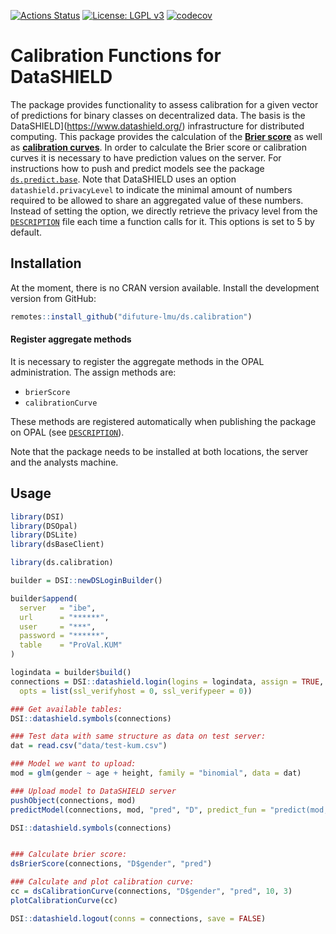 
<!-- README.md is generated from README.Rmd. Please edit that file -->

[![Actions
Status](https://github.com/difuture-lmu/ds.calibration/workflows/R-CMD-check/badge.svg)](https://github.com/difuture-lmu/ds.calibration/actions)
[![License: LGPL
v3](https://img.shields.io/badge/License-LGPL%20v3-blue.svg)](https://www.gnu.org/licenses/lgpl-3.0)
[![codecov](https://codecov.io/gh/difuture-lmu/ds.calibration/branch/master/graph/badge.svg?token=B27XZ68E20)](https://codecov.io/gh/difuture-lmu/ds.calibration)

# Calibration Functions for DataSHIELD

The package provides functionality to assess calibration for a given
vector of predictions for binary classes on decentralized data. The
basis is the DataSHIELD\](<https://www.datashield.org/>) infrastructure
for distributed computing. This package provides the calculation of the
[**Brier score**](https://en.wikipedia.org/wiki/Brier_score) as well as
[**calibration
curves**](https://medium.com/analytics-vidhya/calibration-in-machine-learning-e7972ac93555).
In order to calculate the Brier score or calibration curves it is
necessary to have prediction values on the server. For instructions how
to push and predict models see the package
[`ds.predict.base`](https://github.com/difuture-lmu/ds.predict.base).
Note that DataSHIELD uses an option `datashield.privacyLevel` to
indicate the minimal amount of numbers required to be allowed to share
an aggregated value of these numbers. Instead of setting the option, we
directly retrieve the privacy level from the
[`DESCRIPTION`](https://github.com/difuture-lmu/ds.calibration/blob/master/DESCRIPTION)
file each time a function calls for it. This options is set to 5 by
default.

## Installation

At the moment, there is no CRAN version available. Install the
development version from GitHub:

``` r
remotes::install_github("difuture-lmu/ds.calibration")
```

#### Register aggregate methods

It is necessary to register the aggregate methods in the OPAL
administration. The assign methods are:

  - `brierScore`
  - `calibrationCurve`

These methods are registered automatically when publishing the package
on OPAL (see
[`DESCRIPTION`](https://github.com/difuture/ds.predict.base/blob/master/DESCRIPTION)).

Note that the package needs to be installed at both locations, the
server and the analysts machine.

## Usage

``` r
library(DSI)
library(DSOpal)
library(DSLite)
library(dsBaseClient)

library(ds.calibration)

builder = DSI::newDSLoginBuilder()

builder$append(
  server   = "ibe",
  url      = "******",
  user     = "***",
  password = "******",
  table    = "ProVal.KUM"
)

logindata = builder$build()
connections = DSI::datashield.login(logins = logindata, assign = TRUE, symbol = "D",
  opts = list(ssl_verifyhost = 0, ssl_verifypeer = 0))

### Get available tables:
DSI::datashield.symbols(connections)

### Test data with same structure as data on test server:
dat = read.csv("data/test-kum.csv")

### Model we want to upload:
mod = glm(gender ~ age + height, family = "binomial", data = dat)

### Upload model to DataSHIELD server
pushObject(connections, mod)
predictModel(connections, mod, "pred", "D", predict_fun = "predict(mod, newdata = D, type = 'response')")

DSI::datashield.symbols(connections)


### Calculate brier score:
dsBrierScore(connections, "D$gender", "pred")

### Calculate and plot calibration curve:
cc = dsCalibrationCurve(connections, "D$gender", "pred", 10, 3)
plotCalibrationCurve(cc)

DSI::datashield.logout(conns = connections, save = FALSE)
```
